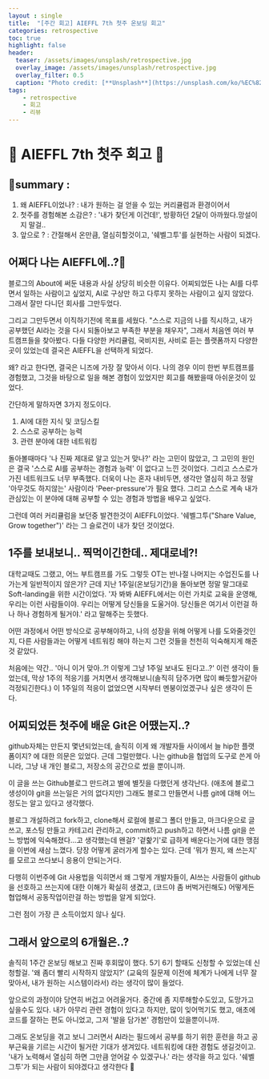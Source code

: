 ```yaml
---
layout : single
title:  "[주간 회고] AIEFFL 7th 첫주 온보딩 회고"
categories: retrospective
toc: true
highlight: false
header:
  teaser: /assets/images/unsplash/retrospective.jpg
  overlay_image: /assets/images/unsplash/retrospective.jpg
  overlay_filter: 0.5
  caption: "Photo credit: [**Unsplash**](https://unsplash.com/ko/%EC%82%AC%EC%A7%84/%EC%8A%A4%ED%8B%B0%EC%BB%A4-%EB%A9%94%EB%AA%A8%EA%B0%80-%EC%9E%88%EB%8A%94-%EB%B2%BD-%EC%95%9E-%EB%B2%A4%EC%B9%98%EC%97%90-%EC%95%89%EC%95%84-%EC%9E%88%EB%8A%94-%EB%82%A8%EC%9E%90-JFyZKVIxtq0)"
tags:
    - retrospective
    - 회고
    - 리뷰
---
```


# 📜 AIEFFL 7th 첫주 회고 📜

## 🚦summary : 
1. 왜 AIEFFL이었나? : 내가 원하는 걸 얻을 수 있는 커리큘럼과 환경이어서
2. 첫주를 경험해본 소감은? : '내가 찾던게 이건데!', 방황하던 2달이 아까웠다.망설이지 말걸..
3. 앞으로 ? : 간절해서 온만큼, 열심히할것이고, '쉐벨그투'를 실현하는 사람이 되겠다.


## 어쩌다 나는 AIEFFL에..?🤔

블로그의 About에 써둔 내용과 사실 상당히 비슷한 이유다. 어찌되었든 나는 AI를 다루면서 일하는 사람이고 싶었지, AI로 구상만 하고 다루지 못하는 사람이고 싶지 않았다. 그래서 잘만 다니던 회사를 그만두었다.

그리고 그만두면서 이직하기전에 목표를 세웠다. "스스로 지금의 나를 직시하고, 내가 공부했던 AI라는 것을 다시 되돌아보고 부족한 부분을 채우자", 그래서 처음엔 여러 부트캠프들을 찾아봤다. 다들 다양한 커리큘럼, 국비지원, 사비로 듣는 플랫폼까지 다양한 곳이 있었는데 결국은 AIEFFL을 선택하게 되었다.

왜? 라고 한다면, 결국은 니즈에 가장 잘 맞아서 이다. 나의 경우 이미 한번 부트캠프를 경험했고, 그것을 바탕으로 일을 해본 경험이 있었지만 회고를 해봤을때 아쉬운것이 있었다. 

간단하게 말하자면 3가지 정도이다.
1. AI에 대한 지식 및 코딩스킬
2. 스스로 공부하는 능력
3. 관련 분야에 대한 네트워킹 

돌아볼때마다 '나 진짜 제대로 알고 있는거 맞나?' 라는 고민이 많았고, 그 고민의 원인은 결국 '스스로 AI를 공부하는 경험과 능력' 이 없다고 느낀 것이었다. 그리고 스스로가 가진 네트워크도 너무 부족했다. 더욱이 나는 혼자 내비두면, 생각만 열심히 하고 정말 '아무것도 하지않는' 사람이라 'Peer-pressure'가 필요 했다. 그리고 스스로 계속 내가 관심있는 이 분야에 대해 공부할 수 있는 경험과 방법을 배우고 싶었다.

그런데 여러 커리큘럼을 보던중 발견한것이 AIEFFL이었다. '쉐벨그투("Share Value, Grow together")' 라는 그 슬로건이 내가 찾던 것이었다.

## 1주를 보내보니.. 찍먹이긴한데.. 제대로네?!

대학교때도 그랬고, 어느 부트캠프를 가도 그렇듯 OT는 반나절 나머지는 수업진도를 나가는게 일반적이지 않은가? 근데 지난 1주일(온보딩기간)을 돌아보면 정말 말그대로 Soft-landing을 위한 시간이었다. '자 봐봐 AIEFFL에서는 이런 가치로 교육을 운영해, 우리는 이런 사람들이야. 우리는 어떻게 당신들을 도울거야. 당신들은 여기서 이런걸 하나 하나 경험하게 될거야.' 라고 말해주는 듯했다. 

어떤 과정에서 어떤 방식으로 공부해야하고, 나의 성장을 위해 어떻게 나를 도와줄것인지, 다른 사람들과는 어떻게 네트워킹 해야 하는지 그런 것들을 천천히 익숙해지게 해준 것 같았다. 

처음에는 약간.. '아니 이거 맞아..?! 이렇게 그냥 1주일 보내도 된다고..?' 이런 생각이 들었는데, 막상 1주의 적응기를 거치면서 생각해보니(솔직히 담주가면 많이 빠듯할거같아 걱정되긴한다.) 이 1주일의 적응이 없었으면 시작부터 멘붕이었겠구나 싶은 생각이 든다.

## 어찌되었든 첫주에 배운 Git은 어땠는지..?

github자체는 만든지 몇년되었는데, 솔직히 이게 왜 개발자들 사이에서 늘 hip한 플랫폼이지? 에 대한 의문은 있었다. 근데 그럴만했다. 나는 github을 협업의 도구로 쓴게 아니라, 그냥 내 개인 블로그, 저장소의 공간으로 썼을 뿐이니까. 

이 글을 쓰는 Github블로그 만드려고 별에 별짓을 다했던게 생각난다. (애초에 블로그 생성이야 git을 쓰는일은 거의 없다지만) 그래도 블로그 만들면서 나름 git에 대해 어느정도는 알고 있다고 생각했다. 

블로그 개설하려고 fork하고, clone해서 로컬에 블로그 폴더 만들고, 마크다운으로 글쓰고, 포스팅 만들고 카테고리 관리하고, commit하고 push하고 하면서 나름 git을 쓴느 방법에 익숙해졌다...고 생각했는데 왠걸? '겉핥기'로 급하게 배운다는거에 대한 맹점을 이번에 새삼 느꼈다. 당장 어떻게 굴러가게 할수는 있다. 근데 '뭐가 뭔지, 왜 쓰는지' 를 모르고 쓰다보니 응용이 안되는거다. 

다행히 이번주에 Git 사용법을 익히면서 왜 그렇게 개발자들이, AI쓰는 사람들이 github을 선호하고 쓰는지에 대한 이해가 확실히 생겼고, (코드야 좀 버벅거린해도) 어떻게든 협업해서 공동작업이란걸 하는 방법을 알게 되었다.

그런 점이 가장 큰 소득이었지 않나 싶다.

## 그래서 앞으로의 6개월은..?

솔직히 1주간 온보딩 해보고 진짜 후회많이 했다. 5기 6기 할때도 신청할 수 있었는데 신청할걸. '왜 좀더 빨리 시작하지 않았지?' (교육의 질문제 이전에 체계가 나에게 너무 잘 맞아서, 내가 원하는 시스템이라서) 라는 생각이 많이 들었다. 

앞으로의 과정이야 당연히 버겁고 어려울거다. 중간에 좀 지루해할수도있고, 도망가고 싶을수도 있다. 내가 아무리 관련 경험이 있다고 하지만, 많이 잊어먹기도 했고, 애초에 코드를 잘하는 편도 아니었고, 그저 '발을 담가본' 경험만이 있을뿐이니까.

그래도 온보딩을 겪고 보니 그러면서 AI라는 필드에서 공부를 하기 위한 훈련을 하고 공부근육을 기르는 시간이 될거란 기대가 생겨있다. 네트워킹에 대한 경험도 생길것이고. '내가 노력해서 열심히 하면 그만큼 얻어갈 수 있겠구나.' 라는 생각을 하고 있다. '쉐벨그투'가 되는 사람이 되야겠다고 생각한다 🫡








